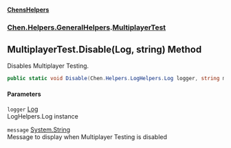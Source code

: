 
#### [ChensHelpers](index 'index')

### [Chen.Helpers.GeneralHelpers](Chen_Helpers_GeneralHelpers 'Chen.Helpers.GeneralHelpers').[MultiplayerTest](Chen_Helpers_GeneralHelpers_MultiplayerTest 'Chen.Helpers.GeneralHelpers.MultiplayerTest')

## MultiplayerTest.Disable(Log, string) Method
Disables Multiplayer Testing.  
```csharp
public static void Disable(Chen.Helpers.LogHelpers.Log logger, string message="Multiplayer Testing disabled.");
```

#### Parameters
<a name='Chen_Helpers_GeneralHelpers_MultiplayerTest_Disable(Chen_Helpers_LogHelpers_Log_string)_logger'></a>
`logger` [Log](Chen_Helpers_LogHelpers_Log 'Chen.Helpers.LogHelpers.Log')  
LogHelpers.Log instance
  
<a name='Chen_Helpers_GeneralHelpers_MultiplayerTest_Disable(Chen_Helpers_LogHelpers_Log_string)_message'></a>
`message` [System.String](https://docs.microsoft.com/en-us/dotnet/api/System.String 'System.String')  
Message to display when Multiplayer Testing is disabled
  
